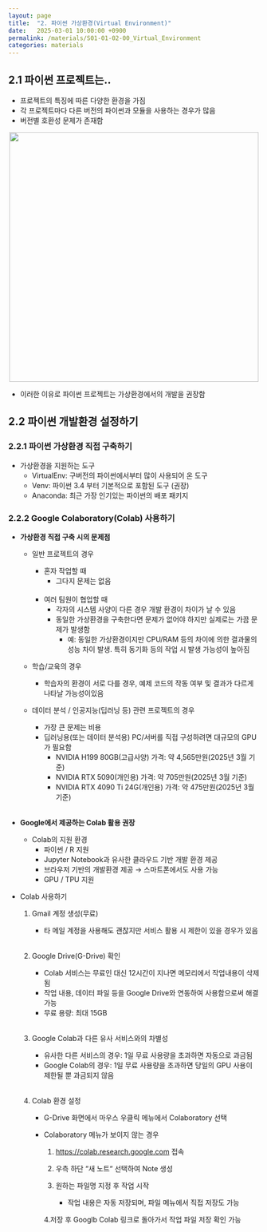 ```yaml
---
layout: page
title:  "2. 파이썬 가상환경(Virtual Environment)"
date:   2025-03-01 10:00:00 +0900
permalink: /materials/S01-01-02-00_Virtual_Environment
categories: materials
---
```


## 2.1 파이썬 프로젝트는..

- 프로젝트의 특징에 따른 다양한 환경을 가짐
- 각 프로젝트마다 다른 버전의 파이썬과 모듈을 사용하는 경우가 많음
- 버전별 호환성 문제가 존재함

<p align="center"><img src="./images/S01-01-02-00_001.png" width="500"></p>

- 이러한 이유로 파이썬 프로젝트는 가상환경에서의 개발을 권장함

## 2.2 파이썬 개발환경 설정하기

### 2.2.1 파이썬 가상환경 직접 구축하기

- 가상환경을 지원하는 도구
    - VirtualEnv: 구버전의 파이썬에서부터 많이 사용되어 온 도구
    - Venv: 파이썬 3.4 부터 기본적으로 포함된 도구 (권장)
    - Anaconda: 최근 가장 인기있는 파이썬의 배포 패키지

### 2.2.2 Google Colaboratory(Colab) 사용하기

- **가상환경 직접 구축 시의 문제점**
    - 일반 프로젝트의 경우
        - 혼자 작업할 때
            - 그다지 문제는 없음<br><br>
        - 여러 팀원이 협업할 때
            - 각자의 시스템 사양이 다른 경우 개발 환경이 차이가 날 수 있음
            - 동일한 가상환경을 구축한다면 문제가 없어야 하지만 실제로는 가끔 문제가 발생함
                - 예: 동일한 가상환경이지만 CPU/RAM 등의 차이에 의한 결과물의 성능 차이 발생. 특히 동기화 등의 작업 시 발생 가능성이 높아짐
    - 학습/교육의 경우

        - 학습자의 환경이 서로 다를 경우, 예제 코드의 작동 여부 및 결과가 다르게 나타날 가능성이있음 

    - 데이터 분석 / 인공지능(딥러닝 등) 관련 프로젝트의 경우
        - 가장 큰 문제는 비용
        - 딥러닝용(또는 데이터 분석용) PC/서버를 직접 구성하려면 대규모의 GPU가 필요함
            - NVIDIA H199 80GB(고급사양) 가격: 약 4,565만원(2025년 3월 기준)
            - NVIDIA RTX 5090(개인용) 가격: 약 705만원(2025년 3월 기준)
            - NVIDIA RTX 4090 Ti 24G(개인용) 가격: 약 475만원(2025년 3월 기준)<br><br>

- **Google에서 제공하는 Colab 활용 권장**
    - Colab의 지원 환경
        - 파이썬 / R 지원
        - Jupyter Notebook과 유사한 클라우드 기반 개발 환경 제공
        - 브라우저 기반의 개발환경 제공 → 스마트폰에서도 사용 가능
        - GPU / TPU 지원

- Colab 사용하기
    1. Gmail 계정 생성(무료)
        - 타 메일 계정을 사용해도 괜찮지만 서비스 활용 시 제한이 있을 경우가 있음<br><br>

    2. Google Drive(G-Drive) 확인
        - Colab 서비스는 무료인 대신 12시간이 지나면 메모리에서 작업내용이 삭제됨
        - 작업 내용, 데이터 파일 등을 Google Drive와 연동하여 사용함으로써 해결 가능
        - 무료 용량: 최대 15GB<br><br>

    3. Google Colab과 다른 유사 서비스와의 차별성
        - 유사한 다른 서비스의 경우: 1일 무료 사용량을 초과하면 자동으로 과금됨 
        - Google Colab의 경우: 1일 무료 사용량을 초과하면 당일의 GPU 사용이 제한될 뿐 과금되지 않음<br><br>

    4. Colab 환경 설정
        - G-Drive 화면에서 마우스 우클릭 메뉴에서 Colaboratory 선택
        - Colaboratory 메뉴가 보이지 않는 경우
            1. https://colab.research.google.com 접속

            2. 우측 하단 “새 노트“ 선택하여 Note 생성

            3. 원하는 파일명 지정 후 작업 시작
                - 작업 내용은 자동 저장되며, 파일 메뉴에서 직접 저장도 가능

            4.저장 후 Googlb Colab 링크로 돌아가서 작업 파일 저장 확인 가능
